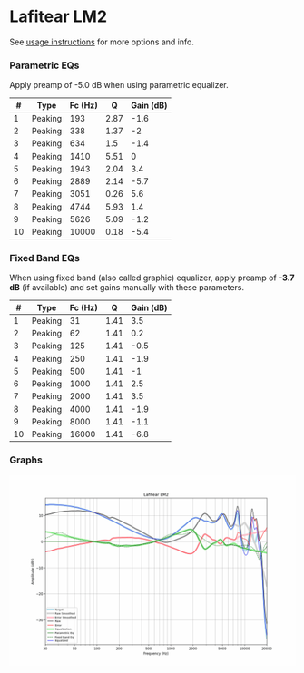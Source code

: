 # Lafitear LM2
See [usage instructions](https://github.com/jaakkopasanen/AutoEq#usage) for more options and info.

### Parametric EQs
Apply preamp of -5.0 dB when using parametric equalizer.

|   # | Type    |   Fc (Hz) |    Q |   Gain (dB) |
|-----|---------|-----------|------|-------------|
|   1 | Peaking |       193 | 2.87 |        -1.6 |
|   2 | Peaking |       338 | 1.37 |        -2   |
|   3 | Peaking |       634 | 1.5  |        -1.4 |
|   4 | Peaking |      1410 | 5.51 |         0   |
|   5 | Peaking |      1943 | 2.04 |         3.4 |
|   6 | Peaking |      2889 | 2.14 |        -5.7 |
|   7 | Peaking |      3051 | 0.26 |         5.6 |
|   8 | Peaking |      4744 | 5.93 |         1.4 |
|   9 | Peaking |      5626 | 5.09 |        -1.2 |
|  10 | Peaking |     10000 | 0.18 |        -5.4 |

### Fixed Band EQs
When using fixed band (also called graphic) equalizer, apply preamp of **-3.7 dB** (if available) and set gains manually with these parameters.

|   # | Type    |   Fc (Hz) |    Q |   Gain (dB) |
|-----|---------|-----------|------|-------------|
|   1 | Peaking |        31 | 1.41 |         3.5 |
|   2 | Peaking |        62 | 1.41 |         0.2 |
|   3 | Peaking |       125 | 1.41 |        -0.5 |
|   4 | Peaking |       250 | 1.41 |        -1.9 |
|   5 | Peaking |       500 | 1.41 |        -1   |
|   6 | Peaking |      1000 | 1.41 |         2.5 |
|   7 | Peaking |      2000 | 1.41 |         3.5 |
|   8 | Peaking |      4000 | 1.41 |        -1.9 |
|   9 | Peaking |      8000 | 1.41 |        -1.1 |
|  10 | Peaking |     16000 | 1.41 |        -6.8 |

### Graphs
![](./Lafitear%20LM2.png)
